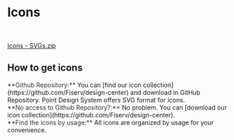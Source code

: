 # Icons

</br>

[Icons - SVGs.zip](https://github.com/Fiserv/design-center/files/13889253/Icons.-.SVGs.zip)

## How to get icons

<span style="color:#333333">
**Github Repository:**
</span>   
You can [find our icon collection](https://github.com/Fiserv/design-center) and download in GitHub Repository. Point Design System offers SVG format for icons.

</br>

<span style="color:#333333">
**No access to Github Repository?:**
</span>   
No problem. You can [download our icon collection](https://github.com/Fiserv/design-center).

</br>

<span style="color:#333333">
**Find the icons by usage:**
</span>   
All icons are organized by usage for your convenience.
